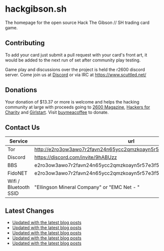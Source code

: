 # hackgibson.sh
The homepage for the open source Hack The Gibson // SH trading card game.


## Contributing

To add your card just submit a pull request with your card's front art, it would be added to the next run of set after community play testing.

Game play and discussions over the project is held the r2600 discord server. Come join us at [Discord](https://discord.com/invite/9hABUzz) or via IRC at https://www.scuttled.net/


## Donations

Your donation of $13.37 or more is welcome and helps the hacking community at large with proceeds going to [2600 Magazine](https://2600.com/), [Hackers for Charity](https://hackersforcharity.org) and [Girlstart](https://girlstart.org).  Visit [buymeacoffee](https://www.buymeacoffee.com/hackgibson.sh) to donate.


## Contact Us

Service | url
-|-
Tor | http://e2ro3ow3awo7r2favn24n65ycc2qmzkoayn5r57e3f56nvjwdcgg32ad.onion
Discord | https://discord.com/invite/9hABUzz
BBS | e2ro3ow3awo7r2favn24n65ycc2qmzkoayn5r57e3f56nvjwdcgg32ad.onion:23
FidoNET | e2ro3ow3awo7r2favn24n65ycc2qmzkoayn5r57e3f56nvjwdcgg32ad.onion:24554
Wifi / Bluetooth SSID | "Ellingson Mineral Company" or "EMC Net - <fidonet address>"

## Latest Changes
<!-- BLOG-POST-LIST:START -->
- [Updated with the latest blog posts](https://github.com/DFW2600/hackgibson.sh/commit/0e5704d9fe9521d8cf5b0425b68ca3c2d950201a)
- [Updated with the latest blog posts](https://github.com/DFW2600/hackgibson.sh/commit/2096cb00b4a215079a508c5c4453d26510ad28af)
- [Updated with the latest blog posts](https://github.com/DFW2600/hackgibson.sh/commit/817d356fa99f9cad0c12c3b183e44fcb2cadcfe6)
- [Updated with the latest blog posts](https://github.com/DFW2600/hackgibson.sh/commit/6486659977b643ade0c94c4ea4bfa0c736d7543f)
- [Updated with the latest blog posts](https://github.com/DFW2600/hackgibson.sh/commit/75fe5e30b309d5442d4312e463b02d5bab8d99f6)
<!-- BLOG-POST-LIST:END -->
